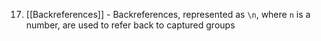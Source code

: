 17. [[Backreferences]] - Backreferences, represented as `\n`, where `n` is a number, are used to refer back to captured groups